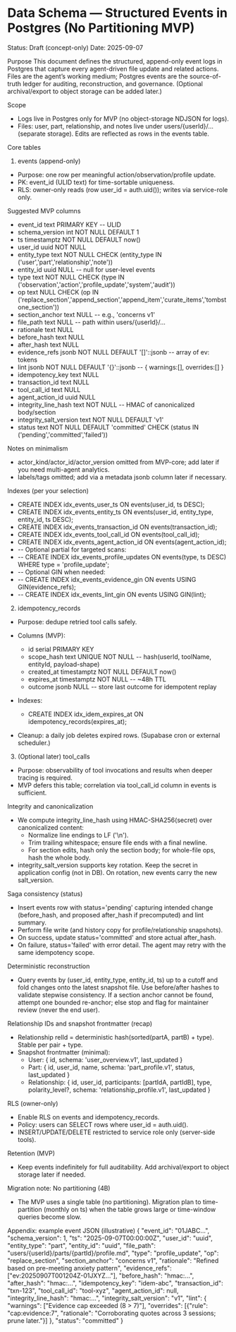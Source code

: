 # Data Schema — Structured Events in Postgres (No Partitioning MVP)

Status: Draft (concept-only)
Date: 2025-09-07

Purpose
This document defines the structured, append-only event logs in Postgres that capture every agent-driven file update and related actions. Files are the agent’s working medium; Postgres events are the source-of-truth ledger for auditing, reconstruction, and governance. (Optional archival/export to object storage can be added later.)

Scope
- Logs live in Postgres only for MVP (no object-storage NDJSON for logs).
- Files: user, part, relationship, and notes live under users/{userId}/... (separate storage). Edits are reflected as rows in the events table.

Core tables

1) events (append-only)
- Purpose: one row per meaningful action/observation/profile update.
- PK: event_id (ULID text) for time-sortable uniqueness.
- RLS: owner-only reads (row user_id = auth.uid()); writes via service-role only.

Suggested MVP columns
- event_id text PRIMARY KEY  -- ULID
- schema_version int NOT NULL DEFAULT 1
- ts timestamptz NOT NULL DEFAULT now()
- user_id uuid NOT NULL
- entity_type text NOT NULL CHECK (entity_type IN ('user','part','relationship','note'))
- entity_id uuid NULL  -- null for user-level events
- type text NOT NULL CHECK (type IN ('observation','action','profile_update','system','audit'))
- op text NULL CHECK (op IN ('replace_section','append_section','append_item','curate_items','tombstone_section'))
- section_anchor text NULL  -- e.g., 'concerns v1'
- file_path text NULL  -- path within users/{userId}/...
- rationale text NULL
- before_hash text NULL
- after_hash text NULL
- evidence_refs jsonb NOT NULL DEFAULT '[]'::jsonb  -- array of ev: tokens
- lint jsonb NOT NULL DEFAULT '{}'::jsonb  -- { warnings:[], overrides:[] }
- idempotency_key text NULL
- transaction_id text NULL
- tool_call_id text NULL
- agent_action_id uuid NULL
- integrity_line_hash text NOT NULL  -- HMAC of canonicalized body/section
- integrity_salt_version text NOT NULL DEFAULT 'v1'
- status text NOT NULL DEFAULT 'committed' CHECK (status IN ('pending','committed','failed'))

Notes on minimalism
- actor_kind/actor_id/actor_version omitted from MVP-core; add later if you need multi-agent analytics.
- labels/tags omitted; add via a metadata jsonb column later if necessary.

Indexes (per your selection)
- CREATE INDEX idx_events_user_ts ON events(user_id, ts DESC);
- CREATE INDEX idx_events_entity_ts ON events(user_id, entity_type, entity_id, ts DESC);
- CREATE INDEX idx_events_transaction_id ON events(transaction_id);
- CREATE INDEX idx_events_tool_call_id ON events(tool_call_id);
- CREATE INDEX idx_events_agent_action_id ON events(agent_action_id);
- -- Optional partial for targeted scans:
- -- CREATE INDEX idx_events_profile_updates ON events(type, ts DESC) WHERE type = 'profile_update';
- -- Optional GIN when needed:
- -- CREATE INDEX idx_events_evidence_gin ON events USING GIN(evidence_refs);
- -- CREATE INDEX idx_events_lint_gin ON events USING GIN(lint);

2) idempotency_records
- Purpose: dedupe retried tool calls safely.
- Columns (MVP):
  - id serial PRIMARY KEY
  - scope_hash text UNIQUE NOT NULL  -- hash(userId, toolName, entityId, payload-shape)
  - created_at timestamptz NOT NULL DEFAULT now()
  - expires_at timestamptz NOT NULL  -- ~48h TTL
  - outcome jsonb NULL  -- store last outcome for idempotent replay

- Indexes:
  - CREATE INDEX idx_idem_expires_at ON idempotency_records(expires_at);

- Cleanup: a daily job deletes expired rows. (Supabase cron or external scheduler.)

3) (Optional later) tool_calls
- Purpose: observability of tool invocations and results when deeper tracing is required.
- MVP defers this table; correlation via tool_call_id column in events is sufficient.

Integrity and canonicalization
- We compute integrity_line_hash using HMAC-SHA256(secret) over canonicalized content:
  - Normalize line endings to LF ('\n').
  - Trim trailing whitespace; ensure file ends with a final newline.
  - For section edits, hash only the section body; for whole-file ops, hash the whole body.
- integrity_salt_version supports key rotation. Keep the secret in application config (not in DB). On rotation, new events carry the new salt_version.

Saga consistency (status)
- Insert events row with status='pending' capturing intended change (before_hash, and proposed after_hash if precomputed) and lint summary.
- Perform file write (and history copy for profile/relationship snapshots).
- On success, update status='committed' and store actual after_hash.
- On failure, status='failed' with error detail. The agent may retry with the same idempotency scope.

Deterministic reconstruction
- Query events by (user_id, entity_type, entity_id, ts) up to a cutoff and fold changes onto the latest snapshot file. Use before/after hashes to validate stepwise consistency. If a section anchor cannot be found, attempt one bounded re-anchor; else stop and flag for maintainer review (never the end user).

Relationship IDs and snapshot frontmatter (recap)
- Relationship relId = deterministic hash(sorted(partA, partB) + type). Stable per pair + type.
- Snapshot frontmatter (minimal):
  - User: { id, schema: 'user_overview.v1', last_updated }
  - Part: { id, user_id, name, schema: 'part_profile.v1', status, last_updated }
  - Relationship: { id, user_id, participants: [partIdA, partIdB], type, polarity_level?, schema: 'relationship_profile.v1', last_updated }

RLS (owner-only)
- Enable RLS on events and idempotency_records.
- Policy: users can SELECT rows where user_id = auth.uid().
- INSERT/UPDATE/DELETE restricted to service role only (server-side tools).

Retention (MVP)
- Keep events indefinitely for full auditability. Add archival/export to object storage later if needed.

Migration note: No partitioning (4B)
- The MVP uses a single table (no partitioning). Migration plan to time-partition (monthly on ts) when the table grows large or time-window queries become slow.

Appendix: example event JSON (illustrative)
{
  "event_id": "01JABC...",
  "schema_version": 1,
  "ts": "2025-09-07T00:00:00Z",
  "user_id": "uuid",
  "entity_type": "part",
  "entity_id": "uuid",
  "file_path": "users/{userId}/parts/{partId}/profile.md",
  "type": "profile_update",
  "op": "replace_section",
  "section_anchor": "concerns v1",
  "rationale": "Refined based on pre-meeting anxiety pattern",
  "evidence_refs": ["ev:20250907T001204Z-01JXYZ..."],
  "before_hash": "hmac:...",
  "after_hash": "hmac:...",
  "idempotency_key": "idem-abc",
  "transaction_id": "txn-123",
  "tool_call_id": "tool-xyz",
  "agent_action_id": null,
  "integrity_line_hash": "hmac:...",
  "integrity_salt_version": "v1",
  "lint": { "warnings": ["Evidence cap exceeded (8 > 7)"], "overrides": [{"rule": "cap:evidence:7", "rationale": "Corroborating quotes across 3 sessions; prune later."}] },
  "status": "committed"
}

